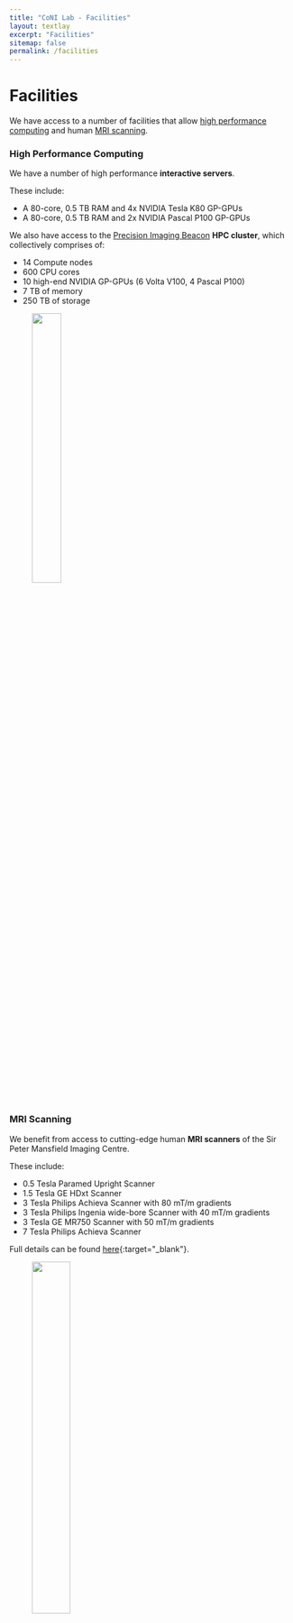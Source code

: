 ```yaml
---
title: "CoNI Lab - Facilities"
layout: textlay
excerpt: "Facilities"
sitemap: false
permalink: /facilities
---
```


# Facilities

We have access to a number of facilities that allow
[high performance computing](#high-performance-computing) and
human [MRI scanning](#mri-scanning).


### High Performance Computing 

We have a number of high performance **interactive servers**.

These include:
* A 80-core, 0.5 TB RAM and 4x NVIDIA Tesla K80 GP-GPUs
* A 80-core, 0.5 TB RAM and 2x NVIDIA Pascal P100 GP-GPUs

We also have access to the <a href="https://www.nottingham.ac.uk/research/beacons-of-excellence/precision-imaging/precision-imaging.aspx">Precision Imaging Beacon</a> **HPC cluster**, which
collectively comprises of:
* 14 Compute nodes
* 600 CPU cores 
* 10 high-end NVIDIA GP-GPUs (6 Volta V100, 4 Pascal P100)
* 7 TB of memory 
* 250 TB of storage

<figure>
<img src="{{ site.url }}{{ site.baseurl }}/images/facilities/hpc.jpg" width="35%">
</figure>

<p> &nbsp; </p>


### MRI Scanning
We benefit from access to cutting-edge human **MRI scanners** of the Sir
Peter Mansfield Imaging Centre.

These include:
* 0.5 Tesla Paramed Upright Scanner
* 1.5 Tesla GE HDxt Scanner
* 3 Tesla Philips Achieva Scanner  with 80 mT/m gradients
* 3 Tesla Philips Ingenia wide-bore Scanner  with 40 mT/m gradients 
* 3 Tesla GE MR750 Scanner  with 50 mT/m gradients 
* 7 Tesla Philips Achieva Scanner 

Full details can be found [here](https://www.nottingham.ac.uk/research/groups/spmic/facilities/facilities.aspx){:target="_blank"}.

<figure>
<img src="{{ site.url }}{{ site.baseurl }}/images/facilities/scanner.jpg" width="40%">
</figure>

<p> &nbsp; </p>
